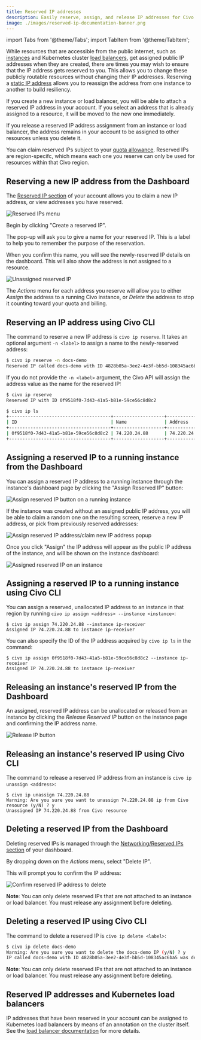 ```yaml
---
title: Reserved IP addresses
description: Easily reserve, assign, and release IP addresses for Civo resources to build resiliency. Region-specific and subject to quota allowance.
image: ./images/reserved-ip-documentation-banner.png
---
```


import Tabs from '@theme/Tabs';
import TabItem from '@theme/TabItem';

<head>
  <title>Managing IP Addresses for Civo Resources | Civo Documentation</title>
</head>

While resources that are accessible from the public internet, such as [instances](../compute/) and Kubernetes cluster [load balancers](../kubernetes/load-balancers.md), get assigned public IP addresses when they are created, there are times you may wish to ensure that the IP address gets reserved to you. This allows you to change these publicly routable resources without changing their IP addresses. Reserving a [static IP address](https://dashboard.civo.com/reserved-ips) allows you to reassign the address from one instance to another to build resiliency.

If you create a new instance or load balancer, you will be able to attach a reserved IP address in your account. If you select an address that is already assigned to a resource, it will be moved to the new one immediately.

If you release a reserved IP address assignment from an instance or load balancer, the address remains in your account to be assigned to other resources unless you delete it.

You can claim reserved IPs subject to your [quota allowance](../account/quota). Reserved IPs are region-specifc, which means each one you reserve can only be used for resources within that Civo region.

<Tabs groupId="reserve-ip">

<TabItem value="dashboard" label="Dashboard">

## Reserving a new IP address from the Dashboard

The [Reserved IP section](https://dashboard.civo.com/reserved-ips) of your account allows you to claim a new IP address, or view addresses you have reserved.

![Reserved IPs menu](images/reserved-ips-menu.png)

Begin by clicking "Create a reserved IP".

The pop-up will ask you to give a name for your reserved IP. This is a label to help you to remember the purpose of the reservation.

When you confirm this name, you will see the newly-reserved IP details on the dashboard. This will also show the address is not assigned to a resource.

![Unassigned reserved IP](images/reserved-ip-unassigned.png)

The *Actions* menu for each address you reserve will allow you to either *Assign* the address to a running Civo instance, or *Delete* the address to stop it counting toward your quota and billing.

</TabItem>

<TabItem value="civo-cli" label="Civo CLI">

## Reserving an IP address using Civo CLI

The command to reserve a new IP address is `civo ip reserve`. It takes an optional argument `-n <label>` to assign a name to the newly-reserved address:

```bash
$ civo ip reserve -n docs-demo
Reserved IP called docs-demo with ID 4828b05a-3ee2-4e3f-bb5d-108345ac6ba5
```

If you do not provide the `-n <label>` argument, the Civo API will assign the address value as the name for the reserved IP:

```bash
$ civo ip reserve
Reserved IP with ID 0f9518f0-7d43-41a5-b81e-59ce56c8d8c2

$ civo ip ls
+--------------------------------------+-------------------+--------------+-------------------+
| ID                                   | Name              | Address      | Assigned To(type) |
+--------------------------------------+-------------------+--------------+-------------------+
| 0f9518f0-7d43-41a5-b81e-59ce56c8d8c2 | 74.220.24.88      | 74.220.24.88 | No resource       |
+--------------------------------------+-------------------+--------------+-------------------+
```

</TabItem>
</Tabs>

<Tabs groupId="assign-ip-to-instance">

<TabItem value="dashboard" label="Dashboard">

## Assigning a reserved IP to a running instance from the Dashboard

You can assign a reserved IP address to a running instance through the instance's dashboard page by clicking the "Assign Reserved IP" button:

![Assign reserved IP button on a running instance](images/assign-reserved-ip-to-instance-1.png)

If the instance was created without an assigned public IP address, you will be able to claim a random one on the resulting screen, reserve a new IP address, or pick from previously reserved addresses:

![Assign reserved IP address/claim new IP address popup](images/assign-reserved-ip-to-instance-2.png)

Once you click "Assign" the IP address will appear as the public IP address of the instance, and will be shown on the instance dashboard:

![Assigned reserved IP on an instance](images/reserved-ip-assigned.png)
</TabItem>

<TabItem value="civo-cli" label="Civo CLI">

## Assigning a reserved IP to a running instance using Civo CLI

You can assign a reserved, unallocated IP address to an instance in that region by running `civo ip assign <address> --instance <instance>`:

```console
$ civo ip assign 74.220.24.88 --instance ip-receiver
Assigned IP 74.220.24.88 to instance ip-receiver
```

You can also specify the ID of the IP address acquired by `civo ip ls` in the command:

```
$ civo ip assign 0f9518f0-7d43-41a5-b81e-59ce56c8d8c2 --instance ip-receiver
Assigned IP 74.220.24.88 to instance ip-receiver
```

</TabItem>
</Tabs>

<Tabs groupId="release-reserved-ip">

<TabItem value="dashboard" label="Dashboard">

## Releasing an instance's reserved IP from the Dashboard

An assigned, reserved IP address can be unallocated or released from an instance by clicking the *Release Reserved IP* button on the instance page and confirming the IP address name.

![Release IP button](images/release-ip.png)

</TabItem>

<TabItem value="civo-cli" label="Civo CLI">

## Releasing an instance's reserved IP using Civo CLI

The command to release a reserved IP address from an instance is `civo ip unassign <address>`:

```console
$ civo ip unassign 74.220.24.88
Warning: Are you sure you want to unassign 74.220.24.88 ip from Civo resource (y/N) ? y
Unassigned IP 74.220.24.88 from Civo resource
```

</TabItem>
</Tabs>

<Tabs groupId="delete-reserved-ip">

<TabItem value="dashboard" label="Dashboard">

## Deleting a reserved IP from the Dashboard

Deleting reserved IPs is managed through the [Networking/Reserved IPs section](https://dashboard.civo.com/reserved-ips) of your dashboard.

By dropping down on the *Actions* menu, select "Delete IP".

This will prompt you to confirm the IP address:

![Confirm reserved IP address to delete](images/delete-reserved-ip.png)

**Note**: You can only delete reserved IPs that are not attached to an instance or load balancer. You must release any assignment before deleting.

</TabItem>

<TabItem value="civo-cli" label="Civo CLI">

## Deleting a reserved IP using Civo CLI

The command to delete a reserved IP is `civo ip delete <label>`:

```bash
$ civo ip delete docs-demo
Warning: Are you sure you want to delete the docs-demo IP (y/N) ? y
IP called docs-demo with ID 4828b05a-3ee2-4e3f-bb5d-108345ac6ba5 was deleted
```

**Note**: You can only delete reserved IPs that are not attached to an instance or load balancer. You must release any assignment before deleting.

</TabItem>
</Tabs>

## Reserved IP addresses and Kubernetes load balancers

IP addresses that have been reserved in your account can be assigned to Kubernetes load balancers by means of an annotation on the cluster itself. See the [load balancer documentation](../kubernetes/load-balancers.md#reserved-ip-address) for more details.

